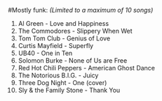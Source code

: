 #Mostly funk:
_(Limited to a maximum of 10 songs)_

 1. Al Green - Love and Happiness
 2. The Commodores - Slippery When Wet
 3. Tom Tom Club - Genius of Love
 4. Curtis Mayfield - Superfly
 5. UB40 - One in Ten
 6. Solomon Burke - None of Us are Free
 7. Red Hot Chili Peppers - American Ghost Dance
 8. The Notorious B.I.G. - Juicy
 9. Three Dog Night - One (cover)
 10. Sly & the Family Stone - Thank You



